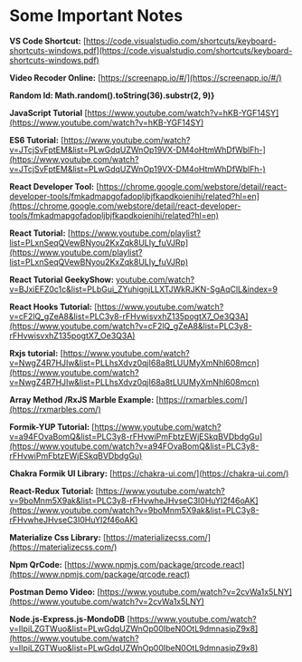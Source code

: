 # Some Important Notes


**VS Code Shortcut:**
[https://code.visualstudio.com/shortcuts/keyboard-shortcuts-windows.pdf](https://code.visualstudio.com/shortcuts/keyboard-shortcuts-windows.pdf)

**Video Recoder Online:**
[https://screenapp.io/#/](https://screenapp.io/#/)


**Random Id: Math.random().toString(36).substr(2, 9)}**


**JavaScript Tutorial**
[https://www.youtube.com/watch?v=hKB-YGF14SY](https://www.youtube.com/watch?v=hKB-YGF14SY)


**ES6 Tutorial:**
[https://www.youtube.com/watch?v=JTcjSvFptEM&list=PLwGdqUZWnOp19VX-DM4oHtmWhDfWblFh-](https://www.youtube.com/watch?v=JTcjSvFptEM&list=PLwGdqUZWnOp19VX-DM4oHtmWhDfWblFh-)


**React Developer Tool:** 
[https://chrome.google.com/webstore/detail/react-developer-tools/fmkadmapgofadopljbjfkapdkoienihi/related?hl=en](https://chrome.google.com/webstore/detail/react-developer-tools/fmkadmapgofadopljbjfkapdkoienihi/related?hl=en)


**React Tutorial:**
[https://www.youtube.com/playlist?list=PLxnSeqQVewBNyou2KxZqk8ULIy_fuVJRp](https://www.youtube.com/playlist?list=PLxnSeqQVewBNyou2KxZqk8ULIy_fuVJRp)


**React Tutorial GeekyShow:**
[youtube.com/watch?v=BJxiEFZ0c1c&list=PLbGui_ZYuhignjLLXTJWkRJKN-SgAqClL&index=9](youtube.com/watch?v=BJxiEFZ0c1c&list=PLbGui_ZYuhignjLLXTJWkRJKN-SgAqClL&index=9)


**React Hooks Tutorial:** 
[https://www.youtube.com/watch?v=cF2lQ_gZeA8&list=PLC3y8-rFHvwisvxhZ135pogtX7_Oe3Q3A](https://www.youtube.com/watch?v=cF2lQ_gZeA8&list=PLC3y8-rFHvwisvxhZ135pogtX7_Oe3Q3A)


**Rxjs tutorial:**
[https://www.youtube.com/watch?v=NwgZ4R7HJIw&list=PLLhsXdvz0qjI68a8tLUUMyXmNhl608mcn](https://www.youtube.com/watch?v=NwgZ4R7HJIw&list=PLLhsXdvz0qjI68a8tLUUMyXmNhl608mcn)


**Array Method /RxJS Marble Example:**
[https://rxmarbles.com/](https://rxmarbles.com/)


**Formik-YUP Tutorial:**
[https://www.youtube.com/watch?v=a94FOvaBomQ&list=PLC3y8-rFHvwiPmFbtzEWjESkqBVDbdgGu](https://www.youtube.com/watch?v=a94FOvaBomQ&list=PLC3y8-rFHvwiPmFbtzEWjESkqBVDbdgGu)


**Chakra Formik UI Library:**
[https://chakra-ui.com/](https://chakra-ui.com/)


**React-Redux Tutorial:**
[https://www.youtube.com/watch?v=9boMnm5X9ak&list=PLC3y8-rFHvwheJHvseC3I0HuYI2f46oAK](https://www.youtube.com/watch?v=9boMnm5X9ak&list=PLC3y8-rFHvwheJHvseC3I0HuYI2f46oAK)

**Materialize Css Library:**
[https://materializecss.com/](https://materializecss.com/)

**Npm QrCode:**
[https://www.npmjs.com/package/qrcode.react](https://www.npmjs.com/package/qrcode.react)


**Postman Demo Video:**
[https://www.youtube.com/watch?v=2cvWa1x5LNY](https://www.youtube.com/watch?v=2cvWa1x5LNY)


**Node.js-Express.js-MondoDB**
[https://www.youtube.com/watch?v=IIpiLZGTWuo&list=PLwGdqUZWnOp00IbeN0OtL9dmnasipZ9x8](https://www.youtube.com/watch?v=IIpiLZGTWuo&list=PLwGdqUZWnOp00IbeN0OtL9dmnasipZ9x8)
